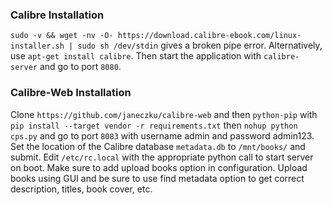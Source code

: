 ### Calibre Installation 

`sudo -v && wget -nv -O- https://download.calibre-ebook.com/linux-installer.sh | sudo sh /dev/stdin` gives a broken pipe error. Alternatively, use `apt-get install calibre`. Then start the application with `calibre-server` and go to port `8080`.

### Calibre-Web Installation 

Clone `https://github.com/janeczku/calibre-web` and then `python-pip` with `pip install --target vendor -r requirements.txt` then `nohup python cps.py` and go to port `8083` with username admin and password admin123. Set the location of the Calibre database `metadata.db` to `/mnt/books/` and submit. Edit `/etc/rc.local` with the appropriate python call to start server on boot. Make sure to add upload books option in configuration. Upload books using GUI and be sure to use find metadata option to get correct description, titles, book cover, etc.